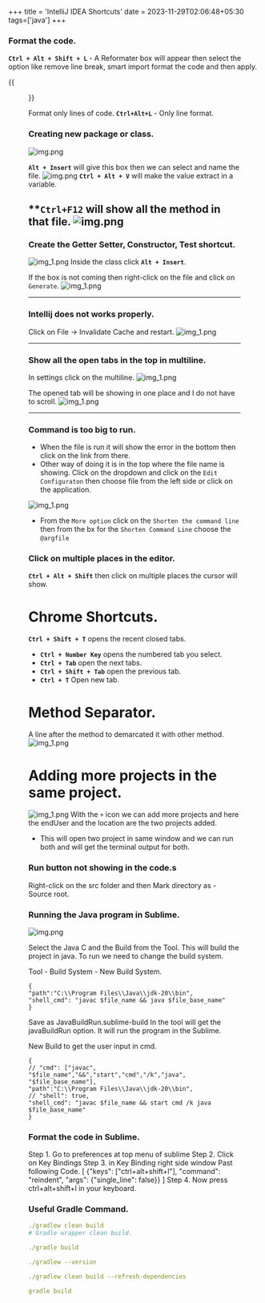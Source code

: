+++
title = 'IntelliJ IDEA Shortcuts'
date = 2023-11-29T02:06:48+05:30
tags=['java']
+++


### Format the code.
**`Ctrl + Alt + Shift + L`**  - A Reformater box will appear then select the option like remove line break, smart import format the code and then apply.

{{<figure src="/images/intellije/refactorImage.png" alt="Intellije Refactor Code." caption="Intellije Refactor Code.">}}

Format only lines of code.
**`Ctrl+Alt+L`** - Only line format.

### Creating new package or class.
![img.png](/images/img9.png)

**`Alt + Insert`** will give this box then we can select and name the file.
![img.png](/images/img10.png)
**`Ctrl + Alt + V`** will make the value extract in a variable.

**`Ctrl+F12` will show all the method in that file.
![img.png](/images/intellije/allMethod.png)
---

### Create the Getter Setter, Constructor, Test shortcut.
![img_1.png](/images/img11.png)
Inside the class click **`Alt + Insert`**.

If the box is not coming then right-click on the file and click on `Generate`.
![img_1.png](/images/img23.png)

---

### Intellij does not works properly.

Click on File -> Invalidate Cache and restart.
![img_1.png](/images/img13.png)

---

### Show all the open tabs in the top in multiline.

In settings click on the multiline.
![img_1.png](/images/img24.png)

The opened tab will be showing in one place and I do not have to scroll.
![img_1.png](/images/img25.png)

---

### Command is too big to run.

* When the file is run it will show the error in the bottom then click on the link from there.
* Other way of doing it is in the top where the file name is showing. Click on the dropdown and click on the `Edit Configuraton` then choose file from the left side or click on the application.

![img_1.png](/images/img26.png)
* From the `More option` click on the `Shorten the command line` then from the bx for the `Shorten Command Line` choose the `@argfile`


### Click on multiple places in the editor.
**`Ctrl + Alt + Shift`** then click on multiple places the cursor will show.



# Chrome Shortcuts.
**`Ctrl + Shift + T`** opens the recent closed tabs.

* **`Ctrl + Number Key`** opens the numbered tab you select.
* **`Ctrl + Tab`** open the next tabs.
* **`Ctrl + Shift + Tab`** open the previous tab.
* **`Ctrl + T`** Open new tab.

# Method Separator.
A line after the method to demarcated it with other method.
![img_1.png](/images/intellije/image1.png)

# Adding more projects in the same project.
![img_1.png](/images/img30.png)
With the `+` icon we can add more projects and here the endUser and the location are the two projects added.
- This will open two project in same window and we can run both and will get the terminal output for both.

### Run button not showing in the code.s

Right-click on the src folder and then Mark directory as - Source root.

### Running the Java program in Sublime.

![img.png](/images/sublimeBuild.png) 

Select the Java C and the Build from the Tool. This will build the project in java. To run we need to change the build system.

Tool - Build System - New Build System.
```shell
{
"path":"C:\\Program Files\\Java\\jdk-20\\bin",	
"shell_cmd": "javac $file_name && java $file_base_name"
}
```

Save as JavaBuildRun.sublime-build In the tool will get the javaBuildRun option. It will run the program in the Sublime.

New Build to get the user input in cmd.
```shell
{
// "cmd": ["javac", "$file_name","&&","start","cmd","/k","java", "$file_base_name"],
"path":"C:\\Program Files\\Java\\jdk-20\\bin",
// "shell": true,
"shell_cmd": "javac $file_name && start cmd /k java $file_base_name"
}
```
### Format the code in Sublime.

Step 1. Go to preferences at top menu of sublime
Step 2. Click on Key Bindings
Step 3. in Key Binding right side window Past following Code.
[ {"keys": ["ctrl+alt+shift+l"], "command": "reindent", "args": {"single_line": false}} ]
Step 4. Now press ctrl+alt+shift+l in your keyboard.



### **Useful Gradle Command.**

```yaml
./gradlew clean build
# Gradle wrapper clean build.

./gradle build

./gradlew --version

./gradlew clean build --refresh-dependencies

gradle build
```

